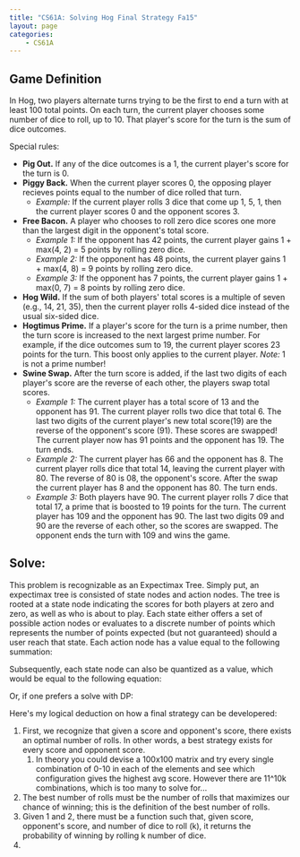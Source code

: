 ```yaml
---
title: "CS61A: Solving Hog Final Strategy Fa15"
layout: page
categories:
    - CS61A
---
```


## Game Definition

In Hog, two players alternate turns trying to be the first to end a turn with at least 100 total points.
On each turn, the current player chooses some number of dice to roll, up to 10. That player's score for
the turn is the sum of dice outcomes.

Special rules:

* **Pig Out.** If any of the dice outcomes is a 1, the current player's score for the turn is 0.
* **Piggy Back.** When the current player scores 0, the opposing player recieves points equal
	to the number of dice rolled that turn.
	* *Example:* If the current player rolls 3 dice that come up 1, 5, 1, then the current player
		scores 0 and the opponent scores 3. 
* **Free Bacon.** A player who chooses to roll zero dice scores one more than the largest digit in the 
opponent's total score. 
	* *Example 1:* If the opponent has 42 points, the current player gains 1 + max(4, 2) = 5 points 
	by rolling zero dice.
	* *Example 2:* If the opponent has 48 points, the current player gains 1 + max(4, 8) = 9 points by 
	rolling zero dice. 
	* *Example 3:* If the opponent has 7 points, the current player gains 1 + max(0, 7) = 8 points by
	rolling zero dice. 
* **Hog Wild.** If the sum of both players' total scores is a multiple of seven (e.g., 14, 21, 35), then 
the current player rolls 4-sided dice instead of the usual six-sided dice. 
* **Hogtimus Prime.** If a player's score for the turn is a prime number, then the turn score is 
increased to the next largest prime number. For example, if the dice outcomes sum to 19, the current 
player scores 23 points for the turn. This boost only applies to the current player. *Note:* 1 is not 
a prime number!
* **Swine Swap.** After the turn score is added, if the last two digits of each player's score are the 
reverse of each other, the players swap total scores. 
	* *Example 1:* The current player has a total score of 13 and the opponent has 91. The current 
	player rolls two dice that total 6. The last two digits of the current player's new total score(19) 
	are the reverse of the opponent's score (91). These scores are swapped! The current player now has 
	91 points and the opponent has 19. The turn ends. 
	* *Example 2:* The current player has 66 and the opponent has 8. The current player rolls dice that 
	total 14, leaving the current player with 80. The reverse of 80 is 08, the opponent's score. After 
	the swap the current player has 8 and the opponent has 80. The turn ends. 
	* *Example 3:* Both players have 90. The current player rolls 7 dice that total 17, a prime that is 
	boosted to 19 points for the turn. The current player has 109 and the opponent has 90. The last 
	two digits 09 and 90 are the reverse of each other, so the scores are swapped. The opponent ends the 
	turn with 109 and wins the game.

## Solve:

This problem is recognizable as an Expectimax Tree. Simply put, an expectimax tree is consisted of state 
nodes and action nodes. The tree is rooted at a state node indicating the scores for both players at 
zero and zero, as well as who is about to play. Each state either offers a set of possible action 
nodes or evaluates to a discrete number of points which represents the number of points expected 
(but not guaranteed) should a user reach that state. Each action node has a value equal to the 
following summation:





Subsequently, each state node can also be quantized as a value, which would be equal to the following 
equation:


Or, if one prefers a solve with DP:

Here's my logical deduction on how a final strategy can be developered:
1. First, we recognize that given a score and opponent's score, there exists an optimal number of 
rolls. In other words, a best strategy exists for every score and opponent score.
	1. In theory you could devise a 100x100 matrix and try every single combination of 0-10 in each
	of the elements and see which configuration gives the highest avg score. However there are 11^10k
	combinations, which is too many to solve for...
2. The best number of rolls must be the number of rolls that maximizes our chance of winning;
this is the definition of the best number of rolls.
3. Given 1 and 2, there must be a function such that, given score, opponent's score, and number of dice 
to roll (k), it returns the probability of winning by rolling k number of dice.
4. 
